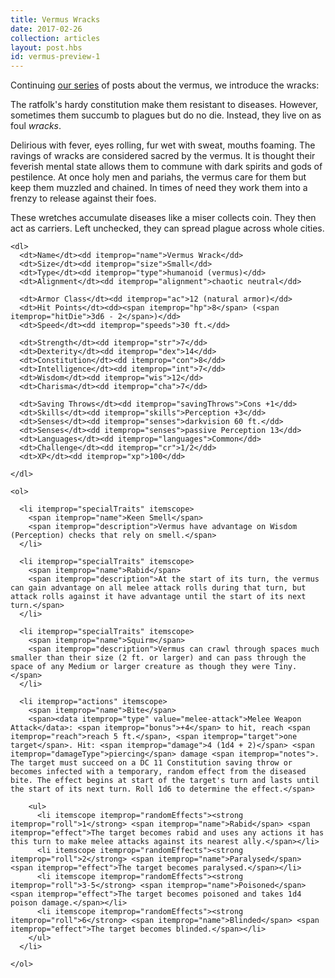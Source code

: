 ```yaml
---
title: Vermus Wracks
date: 2017-02-26
collection: articles
layout: post.hbs
id: vermus-preview-1
---
```

<p>Continuing <a href="/vermus-preview-1.html">our series</a> of posts about the vermus, we introduce the wracks:</p>

<p>The ratfolk's hardy constitution make them resistant to diseases. However, sometimes them succumb to plagues but do no die. Instead, they live on as foul <em>wracks</em>.</p>

<p>Delirious with fever, eyes rolling, fur wet with sweat, mouths foaming. The ravings of wracks are considered sacred by the vermus. It is thought their feverish mental state allows them to commune with dark spirits and gods of pestilence. At once holy men and pariahs, the vermus care for them but keep them muzzled and chained. In times of need they work them into a frenzy to release against their foes.</p>

<p>These wretches accumulate diseases like a miser collects coin. They then act as carriers. Left unchecked, they can spread plague across whole cities.</p>

<div>
  <vellum-stat-block class="stat-block" id="vermus-wrack" itemscope itemtype="http://rgladwell.github.io/vellum-schemas/monster.html">

    <dl>
      <dt>Name</dt><dd itemprop="name">Vermus Wrack</dd>
      <dt>Size</dt><dd itemprop="size">Small</dd>
      <dt>Type</dt><dd itemprop="type">humanoid (vermus)</dd>
      <dt>Alignment</dt><dd itemprop="alignment">chaotic neutral</dd>

      <dt>Armor Class</dt><dd itemprop="ac">12 (natural armor)</dd>
      <dt>Hit Points</dt><dd><span itemprop="hp">8</span> (<span itemprop="hitDie">3d6 - 2</span>)</dd>
      <dt>Speed</dt><dd itemprop="speeds">30 ft.</dd>

      <dt>Strength</dt><dd itemprop="str">7</dd>
      <dt>Dexterity</dt><dd itemprop="dex">14</dd>
      <dt>Constitution</dt><dd itemprop="con">8</dd>
      <dt>Intelligence</dt><dd itemprop="int">7</dd>
      <dt>Wisdom</dt><dd itemprop="wis">12</dd>
      <dt>Charisma</dt><dd itemprop="cha">7</dd>

      <dt>Saving Throws</dt><dd itemprop="savingThrows">Cons +1</dd>
      <dt>Skills</dt><dd itemprop="skills">Perception +3</dd>
      <dt>Senses</dt><dd itemprop="senses">darkvision 60 ft.</dd>
      <dt>Senses</dt><dd itemprop="senses">passive Perception 13</dd>
      <dt>Languages</dt><dd itemprop="languages">Common</dd>
      <dt>Challenge</dt><dd itemprop="cr">1/2</dd>
      <dt>XP</dt><dd itemprop="xp">100</dd>

    </dl>

    <ol>

      <li itemprop="specialTraits" itemscope>
        <span itemprop="name">Keen Smell</span>
        <span itemprop="description">Vermus have advantage on Wisdom (Perception) checks that rely on smell.</span>
      </li>

      <li itemprop="specialTraits" itemscope>
        <span itemprop="name">Rabid</span>
        <span itemprop="description">At the start of its turn, the vermus can gain advantage on all melee attack rolls during that turn, but attack rolls against it have advantage until the start of its next turn.</span>
      </li>

      <li itemprop="specialTraits" itemscope>
        <span itemprop="name">Squirm</span>
        <span itemprop="description">Vermus can crawl through spaces much smaller than their size (2 ft. or larger) and can pass through the space of any Medium or larger creature as though they were Tiny.</span>
      </li>

      <li itemprop="actions" itemscope>
        <span itemprop="name">Bite</span>
        <span><data itemprop="type" value="melee-attack">Melee Weapon Attack</data>: <span itemprop="bonus">+4</span> to hit, reach <span itemprop="reach">reach 5 ft.</span>, <span itemprop="target">one target</span>. Hit: <span itemprop="damage">4 (1d4 + 2)</span> <span itemprop="damageType">piercing</span> damage <span itemprop="notes">. The target must succeed on a DC 11 Constitution saving throw or becomes infected with a temporary, random effect from the diseased bite. The effect begins at start of the target's turn and lasts until the start of its next turn. Roll 1d6 to determine the effect.</span>

        <ul>
          <li itemscope itemprop="randomEffects"><strong itemprop="roll">1</strong> <span itemprop="name">Rabid</span> <span itemprop="effect">The target becomes rabid and uses any actions it has this turn to make melee attacks against its nearest ally.</span></li>
          <li itemscope itemprop="randomEffects"><strong itemprop="roll">2</strong> <span itemprop="name">Paralysed</span> <span itemprop="effect">The target becomes paralysed.</span></li> 
          <li itemscope itemprop="randomEffects"><strong itemprop="roll">3-5</strong> <span itemprop="name">Poisoned</span> <span itemprop="effect">The target becomes poisoned and takes 1d4 poison damage.</span></li>
          <li itemscope itemprop="randomEffects"><strong itemprop="roll">6</strong> <span itemprop="name">Blinded</span> <span itemprop="effect">The target becomes blinded.</span></li>
        </ul>
      </li>

    </ol>

  </vellum-stat-block>
</div>

